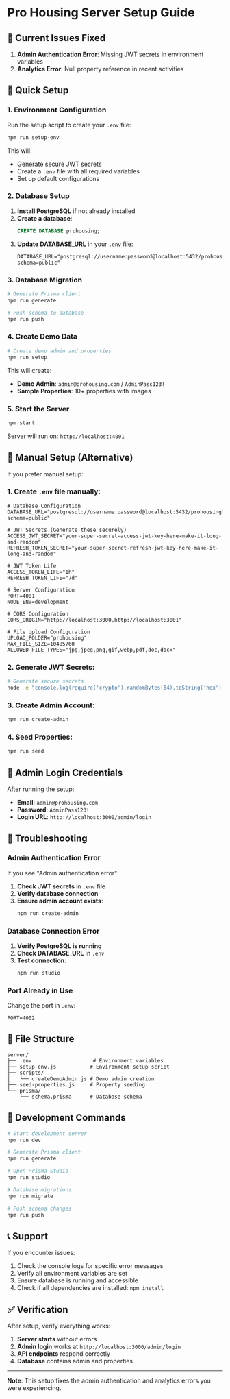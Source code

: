 # Pro Housing Server Setup Guide

## 🚨 Current Issues Fixed

1. **Admin Authentication Error**: Missing JWT secrets in environment variables
2. **Analytics Error**: Null property reference in recent activities

## 🚀 Quick Setup

### 1. Environment Configuration

Run the setup script to create your `.env` file:

```bash
npm run setup-env
```

This will:

- Generate secure JWT secrets
- Create a `.env` file with all required variables
- Set up default configurations

### 2. Database Setup

1. **Install PostgreSQL** if not already installed
2. **Create a database**:
   ```sql
   CREATE DATABASE prohousing;
   ```
3. **Update DATABASE_URL** in your `.env` file:
   ```
   DATABASE_URL="postgresql://username:password@localhost:5432/prohousing?schema=public"
   ```

### 3. Database Migration

```bash
# Generate Prisma client
npm run generate

# Push schema to database
npm run push
```

### 4. Create Demo Data

```bash
# Create demo admin and properties
npm run setup
```

This will create:

- **Demo Admin**: `admin@prohousing.com` / `AdminPass123!`
- **Sample Properties**: 10+ properties with images

### 5. Start the Server

```bash
npm start
```

Server will run on: `http://localhost:4001`

## 🔧 Manual Setup (Alternative)

If you prefer manual setup:

### 1. Create `.env` file manually:

```env
# Database Configuration
DATABASE_URL="postgresql://username:password@localhost:5432/prohousing?schema=public"

# JWT Secrets (Generate these securely)
ACCESS_JWT_SECRET="your-super-secret-access-jwt-key-here-make-it-long-and-random"
REFRESH_TOKEN_SECRET="your-super-secret-refresh-jwt-key-here-make-it-long-and-random"

# JWT Token Life
ACCESS_TOKEN_LIFE="1h"
REFRESH_TOKEN_LIFE="7d"

# Server Configuration
PORT=4001
NODE_ENV=development

# CORS Configuration
CORS_ORIGIN="http://localhost:3000,http://localhost:3001"

# File Upload Configuration
UPLOAD_FOLDER="prohousing"
MAX_FILE_SIZE=10485760
ALLOWED_FILE_TYPES="jpg,jpeg,png,gif,webp,pdf,doc,docx"
```

### 2. Generate JWT Secrets:

```bash
# Generate secure secrets
node -e "console.log(require('crypto').randomBytes(64).toString('hex'))"
```

### 3. Create Admin Account:

```bash
npm run create-admin
```

### 4. Seed Properties:

```bash
npm run seed
```

## 🔑 Admin Login Credentials

After running the setup:

- **Email**: `admin@prohousing.com`
- **Password**: `AdminPass123!`
- **Login URL**: `http://localhost:3000/admin/login`

## 🐛 Troubleshooting

### Admin Authentication Error

If you see "Admin authentication error":

1. **Check JWT secrets** in `.env` file
2. **Verify database connection**
3. **Ensure admin account exists**:
   ```bash
   npm run create-admin
   ```

### Database Connection Error

1. **Verify PostgreSQL is running**
2. **Check DATABASE_URL** in `.env`
3. **Test connection**:
   ```bash
   npm run studio
   ```

### Port Already in Use

Change the port in `.env`:

```env
PORT=4002
```

## 📁 File Structure

```
server/
├── .env                    # Environment variables
├── setup-env.js           # Environment setup script
├── scripts/
│   └── createDemoAdmin.js # Demo admin creation
├── seed-properties.js     # Property seeding
└── prisma/
    └── schema.prisma      # Database schema
```

## 🔄 Development Commands

```bash
# Start development server
npm run dev

# Generate Prisma client
npm run generate

# Open Prisma Studio
npm run studio

# Database migrations
npm run migrate

# Push schema changes
npm run push
```

## 📞 Support

If you encounter issues:

1. Check the console logs for specific error messages
2. Verify all environment variables are set
3. Ensure database is running and accessible
4. Check if all dependencies are installed: `npm install`

## ✅ Verification

After setup, verify everything works:

1. **Server starts** without errors
2. **Admin login** works at `http://localhost:3000/admin/login`
3. **API endpoints** respond correctly
4. **Database** contains admin and properties

---

**Note**: This setup fixes the admin authentication and analytics errors you were experiencing.
